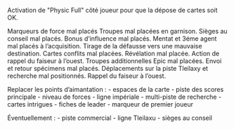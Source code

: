 Activation de "Physic Full" côté joueur pour que la dépose de cartes soit OK.

Marqueurs de force mal placés
Troupes mal placées en garnison.
Sièges au conseil mal placés.
Bonus d’influence mal placés.
Mentat et 3éme agent mal placés à l’acquisition.
Tirage de la défausse vers une mauvaise destination.
Cartes conflits mal placées.
Révélation mal placée.
Action de rappel du faiseur à l’ouest.
Troupes additionnelles Epic mal placées.
Envoi et retour spécimens mal placés.
Déplacements sur la piste Tleilaxy et recherche mal positionnés.
Rappel du faiseur à l’ouest.

Replacer les points d’aimantation :
    - espaces de la carte
    - piste des scores principale
    - niveau de forces
    - ligne impériale
    - multi-piste de recherche
    - cartes intrigues
    - fiches de leader
    - marqueur de premier joueur

Éventuellement :
    - piste commercial
    - ligne Tleilaxu
    - sièges au conseil
